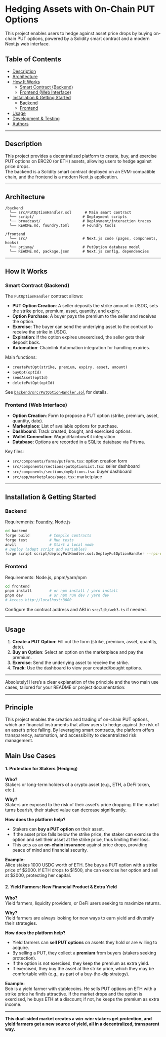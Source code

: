 # Hedging Assets with On-Chain PUT Options

This project enables users to hedge against asset price drops by buying on-chain PUT options, powered by a Solidity smart contract and a modern Next.js web interface.


## Table of Contents

- [Description](#description)
- [Architecture](#architecture)
- [How It Works](#how-it-works)
  - [Smart Contract (Backend)](#smart-contract-backend)
  - [Frontend (Web Interface)](#frontend-web-interface)
- [Installation & Getting Started](#installation--getting-started)
  - [Backend](#backend)
  - [Frontend](#frontend)
- [Usage](#usage)
- [Development & Testing](#development--testing)
- [Authors](#authors)

---

## Description

This project provides a decentralized platform to create, buy, and exercise PUT options on ERC20 (or ETH) assets, allowing users to hedge against price drops.  
The backend is a Solidity smart contract deployed on an EVM-compatible chain, and the frontend is a modern Next.js application.

---

## Architecture

```
/backend
  └── src/PutOptionHandler.sol      # Main smart contract
  └── script/                      # Deployment scripts
  └── broadcast/                   # Deployment/interaction traces
  └── README.md, foundry.toml      # Foundry tools

/frontend
  └── src/                         # Next.js code (pages, components, hooks)
  └── prisma/                      # PutOption database model
  └── README.md, package.json      # Next.js config, dependencies
```

---

## How It Works

### Smart Contract (Backend)

The `PutOptionHandler` contract allows:

- **PUT Option Creation**: A seller deposits the strike amount in USDC, sets the strike price, premium, asset, quantity, and expiry.
- **Option Purchase**: A buyer pays the premium to the seller and receives the option.
- **Exercise**: The buyer can send the underlying asset to the contract to receive the strike in USDC.
- **Expiration**: If the option expires unexercised, the seller gets their deposit back.
- **Automation**: Chainlink Automation integration for handling expiries.

Main functions:
- `createPutOpt(strike, premium, expiry, asset, amount)`
- `buyOpt(optId)`
- `sendAsset(optId)`
- `deletePutOpt(optId)`

See [`backend/src/PutOptionHandler.sol`](backend/src/PutOptionHandler.sol) for details.

### Frontend (Web Interface)

- **Option Creation**: Form to propose a PUT option (strike, premium, asset, quantity, date).
- **Marketplace**: List of available options for purchase.
- **Dashboard**: Track created, bought, and exercised options.
- **Wallet Connection**: Wagmi/RainbowKit integration.
- **Database**: Options are recorded in a SQLite database via Prisma.

Key files:
- `src/components/forms/putForm.tsx`: option creation form
- `src/components/sections/putOptionList.tsx`: seller dashboard
- `src/components/sections/myOptions.tsx`: buyer dashboard
- `src/app/marketplace/page.tsx`: marketplace

---

## Installation & Getting Started

### Backend

Requirements: [Foundry](https://book.getfoundry.sh/), Node.js

```bash
cd backend
forge build         # Compile contracts
forge test          # Run tests
anvil               # Start a local node
# Deploy (adapt script and variables)
forge script script/deployPutHandler.sol:DeployPutOptionHandler --rpc-url <RPC_URL> --private-key <PRIVATE_KEY>
```

### Frontend

Requirements: Node.js, pnpm/yarn/npm

```bash
cd frontend
pnpm install        # or npm install / yarn install
pnpm dev            # or npm run dev / yarn dev
# Access http://localhost:3000
```

Configure the contract address and ABI in `src/lib/web3.ts` if needed.

---

## Usage

1. **Create a PUT Option**: Fill out the form (strike, premium, asset, quantity, date).
2. **Buy an Option**: Select an option on the marketplace and pay the premium.
3. **Exercise**: Send the underlying asset to receive the strike.
4. **Track**: Use the dashboard to view your created/bought options.

---

Absolutely! Here’s a clear explanation of the principle and the two main use cases, tailored for your README or project documentation:

---

## Principle

This project enables the creation and trading of on-chain PUT options, which are financial instruments that allow users to hedge against the risk of an asset’s price falling. By leveraging smart contracts, the platform offers transparency, automation, and accessibility to decentralized risk management.

## Main Use Cases

#### 1. **Protection for Stakers (Hedging)**

**Who?**  
Stakers or long-term holders of a crypto asset (e.g., ETH, a DeFi token, etc.).

**Why?**  
Stakers are exposed to the risk of their asset’s price dropping. If the market turns bearish, their staked value can decrease significantly.

**How does the platform help?**  
- Stakers can **buy a PUT option** on their asset.
- If the asset price falls below the strike price, the staker can exercise the option and sell their asset at the strike price, thus limiting their loss.
- This acts as an **on-chain insurance** against price drops, providing peace of mind and financial security.

**Example:**  
Alice stakes 1000 USDC worth of ETH. She buys a PUT option with a strike price of $2000. If ETH drops to $1500, she can exercise her option and sell at $2000, protecting her capital.

#### 2. **Yield Farmers: New Financial Product & Extra Yield**

**Who?**  
Yield farmers, liquidity providers, or DeFi users seeking to maximize returns.

**Why?**  
Yield farmers are always looking for new ways to earn yield and diversify their strategies.

**How does the platform help?**  
- Yield farmers can **sell PUT options** on assets they hold or are willing to acquire.
- By selling a PUT, they collect a **premium** from buyers (stakers seeking protection).
- If the option is not exercised, they keep the premium as extra yield.
- If exercised, they buy the asset at the strike price, which they may be comfortable with (e.g., as part of a buy-the-dip strategy).

**Example:**  
Bob is a yield farmer with stablecoins. He sells PUT options on ETH with a strike price he finds attractive. If the market drops and the option is exercised, he buys ETH at a discount; if not, he keeps the premium as extra income.

---


**This dual-sided market creates a win-win: stakers get protection, and yield farmers get a new source of yield, all in a decentralized, transparent way.**




